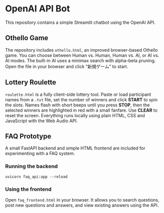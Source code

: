 # OpenAI API Bot

This repository contains a simple Streamlit chatbot using the OpenAI API.

## Othello Game


The repository includes `othello.html`, an improved browser-based Othello game.
You can choose between Human vs. Human, Human vs. AI, or AI vs. AI modes.
The built-in AI uses a minimax search with alpha–beta pruning.
Open the file in your browser and click “新規ゲーム” to start.

## Lottery Roulette

`roulette.html` is a fully client-side lottery tool. Paste or load participant names from a `.txt` file, set the number of winners and click **START** to spin the slots. Names flash with short beeps until you press **STOP**, then the selected winners are highlighted in red with a small fanfare. Use **CLEAR** to reset the screen. Everything runs locally using plain HTML, CSS and JavaScript with the Web Audio API.

## FAQ Prototype

A small FastAPI backend and simple HTML frontend are included for experimenting with a FAQ system.

### Running the backend

```
uvicorn faq_api:app --reload
```

### Using the frontend

Open `faq_frontend.html` in your browser. It allows you to search questions, post new questions and answers, and view existing answers using the API.
